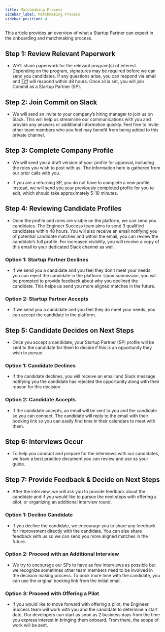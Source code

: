 ```yaml
---
title: Matchmaking Process
sidebar_label: Matchmaking Process
sidebar_position: 4
---
```


This article provides an overview of what a Startup Partner can expect in the onboarding and matchmaking process.

## Step 1: Review Relevant Paperwork
-   We'll share paperwork for the relevant program(s) of interest. Depending on the program, signatures may be required before we can send you candidates. If any questions arise, you can respond via email and [Tiff](https://docs.commit.dev/sps/about#engage-with-the-team-answering-your-questions) will respond within 48 hours. Once all is set, you will join Commit as a Startup Partner (SP).
    
## Step 2: Join Commit on Slack

-   We will send an invite to your company’s hiring manager to join us on Slack. This will help us streamline our communications with you and provide any answers or additional information quickly. Feel free to invite other team members who you feel may benefit from being added to this private channel.
  
## Step 3: Complete Company Profile

-   We will send you a draft version of your profile for approval, including the roles you wish to post with us. The information here is gathered from our prior calls with you.
    
- If you are a returning SP, you do not have to complete a new profile. Instead, we will send you your previously completed profile for you to edit, which should take approximately 5-10 minutes.


## Step 4: Reviewing Candidate Profiles

-   Once the profile and roles are visible on the platform, we can send you candidates. The Engineer Success team aims to send 3 qualified candidates within 48 hours. You will also receive an email notifying you of potential candidate matches and within the email, you can review the candidate’s full profile. For increased visibility, you will receive a copy of this email to your dedicated Slack channel as well.
    

### Option 1: Startup Partner Declines

-   If we send you a candidate and you feel they don’t meet your needs, you can reject the candidate in the platform. Upon submission, you will be prompted to provide feedback about why you declined the candidate. This helps us send you more aligned matches in the future.
    
### Option 2: Startup Partner Accepts

-   If we send you a candidate and you feel they do meet your needs, you can accept the candidate in the platform.
    

## Step 5: Candidate Decides on Next Steps

-   Once you accept a candidate, your Startup Partner (SP) profile will be sent to the candidate for them to decide if this is an opportunity they wish to pursue.

### Option 1: Candidate Declines

-   If the candidate declines, you will receive an email and Slack message notifying you the candidate has rejected the opportunity along with their reason for this decision.
    
### Option 2: Candidate Accepts

-   If the candidate accepts, an email will be sent to you and the candidate so you can connect. The candidate will reply to the email with their booking link so you can easily find time in their calendars to meet with them.
    

## Step 6: Interviews Occur

  
-   To help you conduct and prepare for the interviews with our candidates, we have a best practice document you can review and use as your guide.
    

## Step 7: Provide Feedback & Decide on Next Steps

  

-   After the interview, we will ask you to provide feedback about the candidate and if you would like to pursue the next steps with offering a pilot, or organizing an additional interview round.
    

### Option 1: Decline Candidate

-   If you decline the candidate, we encourage you to share any feedback for improvement directly with the candidate. You can also share feedback with us so we can send you more aligned matches in the future.
    
### Option 2: Proceed with an Additional Interview

-   We try to encourage our SPs to have as few interviews as possible but we recognize sometimes other team members need to be involved in the decision making process. To book more time with the candidate, you can use the original booking link from the initial email.
    
### Option 3: Proceed with Offering a Pilot

-   If you would like to move forward with offering a pilot, the Engineer Success team will work with you and the candidate to determine a start date. Our developers can start as soon as 2 business days from the time you express interest in bringing them onboard. From there, the scope of work will be sent.
    
 

